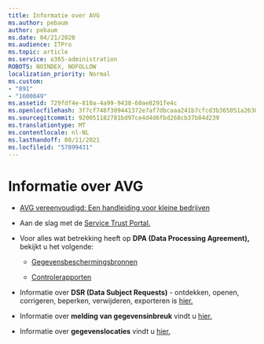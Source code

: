 ```yaml
---
title: Informatie over AVG
ms.author: pebaum
author: pebaum
ms.date: 04/21/2020
ms.audience: ITPro
ms.topic: article
ms.service: o365-administration
ROBOTS: NOINDEX, NOFOLLOW
localization_priority: Normal
ms.custom:
- "891"
- "1600049"
ms.assetid: 729fdf4e-810a-4a99-9438-60ae8291fe4c
ms.openlocfilehash: 3f7cf748f309441372e7af7dbcaaa241b7cfcd3b365051a2630ca38fa4c1d11c
ms.sourcegitcommit: 920051182781bd97ce4d4d6fbd268cb37b84d239
ms.translationtype: MT
ms.contentlocale: nl-NL
ms.lasthandoff: 08/11/2021
ms.locfileid: "57899431"
---
```

# <a name="information-about-gdpr"></a>Informatie over AVG

- [AVG vereenvoudigd: Een handleiding voor kleine bedrijven](https://docs.microsoft.com/microsoft-365/admin/security-and-compliance/gdpr-compliance)

- Aan de slag met de [Service Trust Portal.](https://servicetrust.microsoft.com/ViewPage/GDPRGetStarted)

- Voor alles wat betrekking heeft op **DPA (Data Processing Agreement),** bekijkt u het volgende:

  - [Gegevensbeschermingsbronnen](https://servicetrust.microsoft.com/ViewPage/TrustDocuments)

  - [Controlerapporten](https://servicetrust.microsoft.com/ViewPage/MSComplianceGuide)

- Informatie over **DSR (Data Subject Requests)** - ontdekken, openen, corrigeren, beperken, verwijderen, exporteren is [hier.](https://docs.microsoft.com/microsoft-365/compliance/gdpr-dsr-office365)

- Informatie over **melding van gegevensinbreuk** vindt u [hier.](https://servicetrust.microsoft.com/ViewPage/GDPRBreach)

- Informatie over **gegevenslocaties** vindt u [hier.](https://products.office.com/where-is-your-data-located?ms.officeurl=datamaps&amp;geo=All#All)
